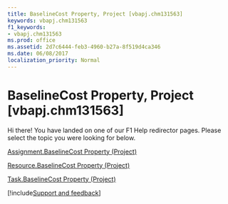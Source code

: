 ```yaml
---
title: BaselineCost Property, Project [vbapj.chm131563]
keywords: vbapj.chm131563
f1_keywords:
- vbapj.chm131563
ms.prod: office
ms.assetid: 2d7c6444-feb3-4960-b27a-8f519d4ca346
ms.date: 06/08/2017
localization_priority: Normal
---
```



# BaselineCost Property, Project [vbapj.chm131563]

Hi there! You have landed on one of our F1 Help redirector pages. Please select the topic you were looking for below.

[Assignment.BaselineCost Property (Project)](https://msdn.microsoft.com/library/80077930-4bc7-f5f3-9c59-c6477db779fd%28Office.15%29.aspx)

[Resource.BaselineCost Property (Project)](https://msdn.microsoft.com/library/4ae79c29-7d7f-347e-edeb-26e35bb5a3bc%28Office.15%29.aspx)

[Task.BaselineCost Property (Project)](https://msdn.microsoft.com/library/e6128a53-09a5-ea52-088d-a595bb82ff5d%28Office.15%29.aspx)

[!include[Support and feedback](~/includes/feedback-boilerplate.md)]